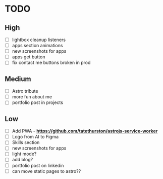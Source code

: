 # TODO

## High

- [ ] lightbox cleanup listeners
- [ ] apps section animations
- [ ] new screenshots for apps
- [ ] apps get button
- [ ] fix contact me buttons broken in prod

## Medium

- [ ] Astro tribute
- [ ] more fun about me
- [ ] portfolio post in projects

## Low

- [ ] Add PWA - **https://github.com/tatethurston/astrojs-service-worker**
- [ ] Logo from AI to Figma
- [ ] Skills section
- [ ] new screenshots for apps
- [ ] light mode?
- [ ] add blog?
- [ ] portfolio post on linkedin
- [ ] can move static pages to astro??

